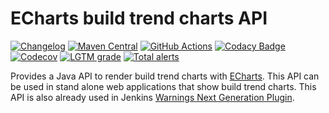 # ECharts build trend charts API

[![Changelog](https://img.shields.io/github/release/uhafner/echarts-build-trends.svg?label=changelog)](https://github.com/uhafner/echarts-build-trends/releases/latest)
[![Maven Central](https://maven-badges.herokuapp.com/maven-central/edu.hm.hafner/echarts-build-trends/badge.svg)](https://maven-badges.herokuapp.com/maven-central/edu.hm.hafner/echarts-build-trends)
[![GitHub Actions](https://github.com/uhafner/echarts-build-trends/workflows/GitHub%20CI/badge.svg?branch=master)](https://github.com/uhafner/echarts-build-trends/actions)
[![Codacy Badge](https://api.codacy.com/project/badge/Grade/84de769033b34077a537d035430c7dcb)](https://app.codacy.com/manual/uhafner/echarts-build-trends?utm_source=github.com&utm_medium=referral&utm_content=uhafner/echarts-build-trends&utm_campaign=Badge_Grade_Dashboard)
[![Codecov](https://codecov.io/gh/uhafner/echarts-build-trends/branch/master/graph/badge.svg)](https://codecov.io/gh/uhafner/echarts-build-trends)
[![LGTM grade](https://img.shields.io/lgtm/grade/java/g/uhafner/echarts-build-trends.svg?logo=lgtm&logoWidth=18&label=lgtm%20grade)](https://lgtm.com/projects/g/uhafner/echarts-build-trends/context:java)
[![Total alerts](https://img.shields.io/lgtm/alerts/g/uhafner/echarts-build-trends.svg?logo=lgtm&logoWidth=18)](https://lgtm.com/projects/g/uhafner/echarts-build-trends/alerts/)

Provides a Java API to render build trend charts with [ECharts](https://echarts.apache.org/en/index.html).
This API can be used in stand alone web applications that show build trend charts. This API is also already used in 
Jenkins [Warnings Next Generation Plugin](https://github.com/jenkinsci/warnings-ng-plugin). 
 
